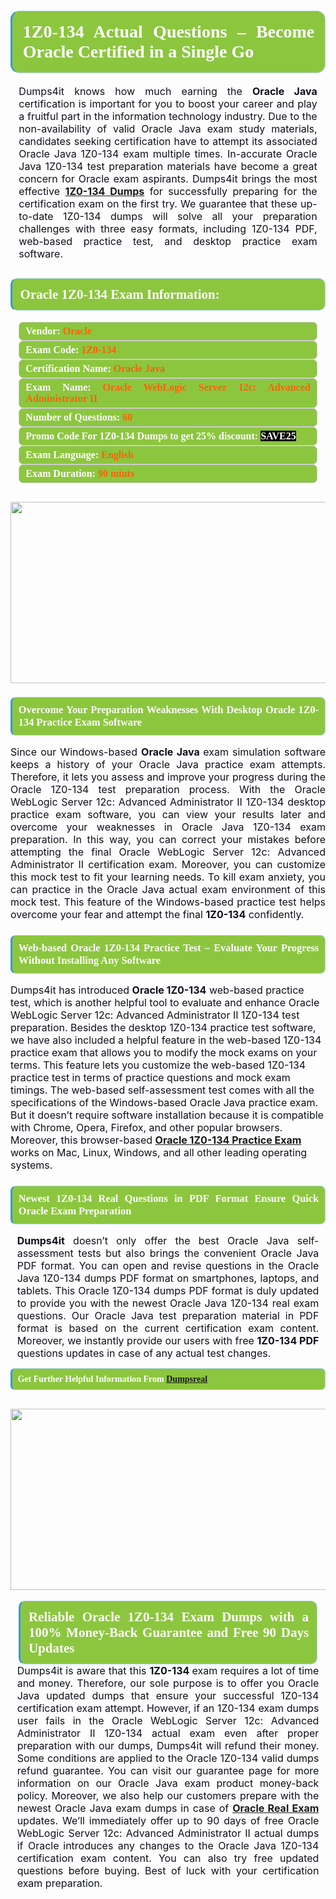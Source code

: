 

<h1 style="text-align: justify;"><span style="font-family:Times New Roman,Times,serif;"><strong><span style="display: block; color: #FFFFFF; background: #8cc63f; border: 0.5px solid #AED6F1; border-left: 3px solid #3498DB; padding: .6em; border-radius: 0.5em;">1Z0-134 Actual Questions – Become Oracle Certified in a Single Go</span></strong></span></h1>

<p style="margin: 0in 10pt; text-align: justify;"><span style="font-size:12pt"><span new="" roman="" style="font-family:" times=""><span calibri="" style="font-family:"><span style="color:#0e101a">Dumps4it knows how much earning the <b> Oracle Java </b>certification is important for you to boost your career and play a fruitful part in the information technology industry. Due to the non-availability of valid Oracle Java exam study materials, candidates seeking certification have to attempt its associated Oracle Java 1Z0-134 exam multiple times. In-accurate Oracle Java 1Z0-134 test preparation materials have become a great concern for Oracle exam aspirants. Dumps4it brings the most effective <a href="https://www.dumps4it.com/1z0-134-dumps.html"><b>1Z0-134 Dumps</b></a> for successfully preparing for the certification exam on the first try. We guarantee that these up-to-date 1Z0-134 dumps will solve all your preparation challenges with three easy formats, including 1Z0-134 PDF, web-based practice test, and desktop practice exam software. </span></span></span></span></p>

<h2 style="text-align: justify;"><span style="font-family:Times New Roman,Times,serif;"><strong><span style="display: block; color: #FFFFFF; background: #8cc63f; border: 0.5px solid #AED6F1; border-left: 3px solid #3498DB; padding: .6em; border-radius: 0.5em;">Oracle 1Z0-134 Exam Information:</span></strong></span></h2>

<div style="margin: 0cm 10pt; background: rgb(140, 198, 63); border: 1px solid rgb(204, 204, 204); padding: 5px 10px; border-radius: 0.5em; text-align: justify;"><span style="font-family:Times New Roman,Times,serif;"><span style="font-size: 11pt;"><span style="line-height: normal;"><strong><span style="font-size: 12.0pt;"><span style="color: #FFFFFF;">Vendor:</span> <span style="color: #FF6106;">Oracle</span></span></strong></span></span></span></div>

<div style="margin: 0cm 10pt; background: rgb(140, 198, 63); border: 1px solid rgb(204, 204, 204); padding: 5px 10px; border-radius: 0.5em; text-align: justify;"><span style="font-family:Times New Roman,Times,serif;"><span style="font-size: 11pt;"><span style="line-height: normal;"><strong><span style="font-size: 12.0pt;"><span style="color: #FFFFFF;">Exam Code:</span> <span style="color: #FF6106;">1Z0-134</span></span></strong></span></span></span></div>

<div style="margin: 0cm 10pt; background: rgb(140, 198, 63); border: 1px solid rgb(204, 204, 204); padding: 5px 10px; border-radius: 0.5em; text-align: justify;"><span style="font-family:Times New Roman,Times,serif;"><span style="font-size: 11pt;"><span style="line-height: normal;"><strong><span style="font-size: 12.0pt;"><span style="color: #FFFFFF;">Certification Name:</span> <span style="color: #FF6106;">Oracle Java</span></span></strong></span></span></span></div>

<div style="margin: 0cm 10pt; background: rgb(140, 198, 63); border: 1px solid rgb(204, 204, 204); padding: 5px 10px; border-radius: 0.5em; text-align: justify;"><span style="font-family:Times New Roman,Times,serif;"><span style="font-size: 11pt;"><span style="line-height: normal;"><strong><span style="font-size: 12.0pt;"><span style="color: #FFFFFF;">Exam Name:</span> <span style="color: #FF6106;">Oracle WebLogic Server 12c: Advanced Administrator II</span></span></strong></span></span></span></div>

<div style="margin: 0cm 10pt; background: rgb(140, 198, 63); border: 1px solid rgb(204, 204, 204); padding: 5px 10px; border-radius: 0.5em; text-align: justify;"><span style="font-family:Times New Roman,Times,serif;"><span style="font-size: 11pt;"><span style="line-height: normal;"><strong><span style="font-size: 12.0pt;"><span style="color: #FFFFFF;">Number of Questions: </span><span style="color: #FF6106;">60</span></span></strong></span></span></span></div>

<div style="margin: 0cm 10pt; background: rgb(140, 198, 63); border: 1px solid rgb(204, 204, 204); padding: 5px 10px; border-radius: 0.5em; text-align: justify;"><span style="font-family:Times New Roman,Times,serif;"><span style="font-size: 11pt;"><span style="line-height: normal;"><strong><span style="font-size: 12.0pt;"><span style="color: #FFFFFF;">Promo Code For 1Z0-134 Dumps to get 25% discount: </span><span style="color:#FFFFFF;"><span style="background-color:#000000;">SAVE25</span></span></span></strong></span></span></span></div>

<div style="margin: 0cm 10pt; background: rgb(140, 198, 63); border: 1px solid rgb(204, 204, 204); padding: 5px 10px; border-radius: 0.5em; text-align: justify;"><span style="font-family:Times New Roman,Times,serif;"><span style="font-size: 11pt;"><span style="line-height: normal;"><strong><span style="font-size: 12.0pt;"><span style="color: #FFFFFF;">Exam Language:</span> <span style="color: #FF6106;">English</span></span></strong></span></span></span></div>

<div style="margin: 0cm 10pt; background: rgb(140, 198, 63); border: 1px solid rgb(204, 204, 204); padding: 5px 10px; border-radius: 0.5em; text-align: justify;"><span style="font-family:Times New Roman,Times,serif;"><span style="font-size: 11pt;"><span style="line-height: normal;"><strong><span style="font-size: 12.0pt;"><span style="color: #FFFFFF;">Exam Duration: </span><span style="color: #FF6106;">90 mints</span></span></strong></span></span></span></div>

<p style="text-align: justify;"><span style="font-family:Times New Roman,Times,serif;">                                                                                <a href="https://www.dumps4it.com/1z0-134-dumps.html"><img src="https://i.imgur.com/a474NNd.jpg" style="height: 290px; width: 700px;" /></a></span></p>

<h3 style="text-align: justify;"><span style="font-family:Times New Roman,Times,serif;"><strong><span style="display: block; color: #FFFFFF; background: #8cc63f; border: 0.5px solid #AED6F1; border-left: 3px solid #3498DB; padding: .6em; border-radius: 0.5em;">Overcome Your Preparation Weaknesses With Desktop Oracle 1Z0-134 Practice Exam Software </span></strong></span></h3>

<p style="text-align: justify;"><span style="font-size:12pt"><span new="" roman="" style="font-family:" times=""><span calibri="" style="font-family:"><span style="color:#0e101a">Since our Windows-based <b>Oracle Java </b>exam simulation software keeps a history of your Oracle Java practice exam attempts. Therefore, it lets you assess and improve your progress during the Oracle 1Z0-134 test preparation process. With the Oracle WebLogic Server 12c: Advanced Administrator II 1Z0-134 desktop practice exam software, you can view your results later and overcome your weaknesses in Oracle Java 1Z0-134 exam preparation. In this way, you can correct your mistakes before attempting the final Oracle WebLogic Server 12c: Advanced Administrator II certification exam. Moreover, you can customize this mock test to fit your learning needs. To kill exam anxiety, you can practice in the Oracle Java actual exam environment of this mock test. This feature of the Windows-based practice test helps overcome your fear and attempt the final <b> 1Z0-134</b> confidently.</span></span></span></span></p>

<h3 style="text-align: justify;"><span style="font-family:Times New Roman,Times,serif;"><strong><span style="display: block; color: #FFFFFF; background: #8cc63f; border: 0.5px solid #AED6F1; border-left: 3px solid #3498DB; padding: .6em; border-radius: 0.5em;">Web-based Oracle 1Z0-134 Practice Test – Evaluate Your Progress Without Installing Any Software  </span></strong></span></h3>

<p><span style="font-size:12pt"><span new="" roman="" style="font-family:" times=""><span calibri="" style="font-family:"><span style="color:#0e101a">Dumps4it has introduced <b>Oracle 1Z0-134</b> web-based practice test, which is another helpful tool to evaluate and enhance Oracle WebLogic Server 12c: Advanced Administrator II 1Z0-134 test preparation. Besides the desktop 1Z0-134 practice test software, we have also included a helpful feature in the web-based 1Z0-134 practice exam that allows you to modify the mock exams on your terms. This feature lets you customize the web-based 1Z0-134 practice test in terms of practice questions and mock exam timings. The web-based self-assessment test comes with all the specifications of the Windows-based Oracle Java practice exam. But it doesn’t require software installation because it is compatible with Chrome, Opera, Firefox, and other popular browsers. Moreover, this browser-based <a href="https://www.dumps4it.com/1z0-134-dumps.html"><strong>Oracle 1Z0-134 Practice Exam</strong></a> works on Mac, Linux, Windows, and all other leading operating systems. </span></span></span></span></p>

<h3 style="text-align: justify;"><span style="font-family:Times New Roman,Times,serif;"><strong><span style="display: block; color: #FFFFFF; background: #8cc63f; border: 0.5px solid #AED6F1; border-left: 3px solid #3498DB; padding: .6em; border-radius: 0.5em;">Newest 1Z0-134 Real Questions in PDF Format Ensure Quick Oracle Exam Preparation</span></strong></span></h3>

<p style="margin: 0in 8pt; text-align: justify;"><span style="font-size:12pt"><span new="" roman="" style="font-family:" times=""><b><span calibri="" style="font-family:"><span style="color:#0e101a">Dumps4it</span></span></b><span calibri="" style="font-family:"><span style="color:#0e101a"> doesn’t only offer the best Oracle Java self-assessment tests but also brings the convenient Oracle Java PDF format. You can open and revise questions in the Oracle Java 1Z0-134 dumps PDF format on smartphones, laptops, and tablets. This Oracle 1Z0-134 dumps PDF format is duly updated to provide you with the newest Oracle Java 1Z0-134 real exam questions. Our Oracle Java test preparation material in PDF format is based on the current certification exam content. Moreover, we instantly provide our users with free <b> 1Z0-134 PDF</b> questions updates in case of any actual test changes.</span></span></span></span></p>

<p style="margin-right: 0in; margin-left: 0in; text-align: justify;"><span style="font-family:Times New Roman,Times,serif;"><strong><span style="display: block; color: #FFFFFF; background: #8cc63f; border: 0.5px solid #AED6F1; border-left: 3px solid #3498DB; padding: .6em; border-radius: 0.5em;"><span ms="" trebuchet="">Get Further Helpful Information From </span><a href="https://www.dumpsreal.com/" ms="" trebuchet="">Dumpsreal</a></span></strong></span></p>

<p style="margin: 0in 0.0001pt; text-align: justify;"><span style="font-family:Times New Roman,Times,serif;">                                                                             <a href="https://www.dumps4it.com/1z0-134-dumps.html"><img src="https://i.imgur.com/tHvwmqt.jpg" style="height: 290px; width: 700px;" /></a></span></p>

<p style="margin: 0in 0.0001pt; text-align: justify;"> </p>

<h2 style="margin: 0in 10pt; text-align: justify;"><span style="font-family:Times New Roman,Times,serif;"><strong><span style="display: block; color: #FFFFFF; background: #8cc63f; border: 0.5px solid #AED6F1; border-left: 3px solid #3498DB; padding: .6em; border-radius: 0.5em;">Reliable Oracle 1Z0-134 Exam Dumps with a 100% Money-Back Guarantee and Free 90 Days Updates</span></strong></span></h2>

<p style="margin: 0in 8pt; text-align: justify;"><span style="font-size:12pt"><span new="" roman="" style="font-family:" times=""><span calibri="" style="font-family:"><span style="color:#0e101a">Dumps4it is aware that this <b>1Z0-134 </b> exam requires a lot of time and money. Therefore, our sole purpose is to offer you Oracle Java updated dumps that ensure your successful 1Z0-134 certification exam attempt. However, if an 1Z0-134 exam dumps user fails in the Oracle WebLogic Server 12c: Advanced Administrator II 1Z0-134 actual exam even after proper preparation with our dumps, Dumps4it will refund their money. Some conditions are applied to the Oracle 1Z0-134 valid dumps refund guarantee. You can visit our guarantee page for more information on our Oracle Java exam product money-back policy. Moreover, we also help our customers prepare with the newest Oracle Java exam dumps in case of <a href="https://www.dumps4it.com/oracle-real-exams.html"><b>Oracle Real Exam</b></a> updates. We’ll immediately offer up to 90 days of free Oracle WebLogic Server 12c: Advanced Administrator II actual dumps if Oracle<b> </b>introduces any changes to the Oracle Java 1Z0-134 certification exam content. You can also try free updated questions before buying. Best of luck with your certification exam preparation.</span></span></span></span></p>
<gdiv></gdiv><gdiv></gdiv><gdiv></gdiv><gdiv></gdiv><gdiv></gdiv><gdiv></gdiv><gdiv></gdiv><gdiv></gdiv><gdiv></gdiv><gdiv></gdiv><gdiv></gdiv><gdiv></gdiv><gdiv></gdiv><gdiv></gdiv><gdiv></gdiv><gdiv></gdiv><gdiv></gdiv><gdiv></gdiv><gdiv></gdiv><gdiv></gdiv><gdiv></gdiv><gdiv></gdiv><gdiv></gdiv><gdiv></gdiv><gdiv></gdiv><gdiv></gdiv><gdiv></gdiv><gdiv></gdiv><gdiv></gdiv><gdiv></gdiv>

